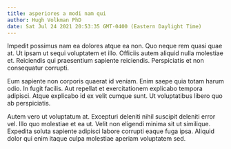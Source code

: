 ```yaml
---
title: asperiores a modi nam qui
author: Hugh Volkman PhD
date: Sat Jul 24 2021 20:53:35 GMT-0400 (Eastern Daylight Time)
---
```

Impedit possimus nam ea dolores atque ea non. Quo neque rem quasi quae at. Ut ipsam ut sequi voluptatem et illo. Officiis autem aliquid nulla molestiae et. Reiciendis qui praesentium sapiente reiciendis. Perspiciatis et non consequatur corrupti.

 Eum sapiente non corporis quaerat id veniam. Enim saepe quia totam harum odio. In fugit facilis. Aut repellat et exercitationem explicabo tempora adipisci. Atque explicabo id ex velit cumque sunt. Ut voluptatibus libero quo ab perspiciatis.

 Autem vero ut voluptatum at. Excepturi deleniti nihil suscipit deleniti error vel. Illo quo molestiae et ea ut. Velit non eligendi minima sit ut similique. Expedita soluta sapiente adipisci labore corrupti eaque fuga ipsa. Aliquid dolor qui enim itaque culpa molestiae aperiam voluptatem sed.